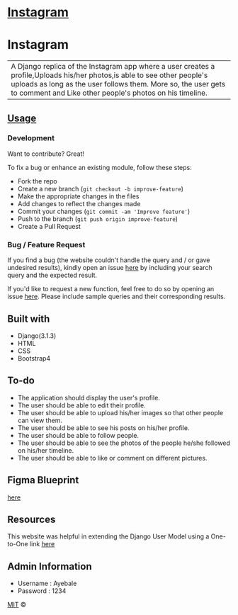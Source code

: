 # [Instagram](https://nellys-instagram.herokuapp.com/)
# Instagram
<table>
<tr>
<td>
  A Django replica of the Instagram app where a user creates a profile,Uploads his/her photos,is able to see other people's uploads as long as the user follows them. More so, the user gets to comment and Like other people's photos on his timeline.
</td>
</tr>
</table>

## [Usage](https://nellys-instagram.herokuapp.com/)

### Development
Want to contribute? Great!

To fix a bug or enhance an existing module, follow these steps:

- Fork the repo
- Create a new branch (`git checkout -b improve-feature`)
- Make the appropriate changes in the files
- Add changes to reflect the changes made
- Commit your changes (`git commit -am 'Improve feature'`)
- Push to the branch (`git push origin improve-feature`)
- Create a Pull Request 

### Bug / Feature Request

If you find a bug (the website couldn't handle the query and / or gave undesired results), kindly open an issue [here](https://github.com/Nelly-ayebale/instagram/issues/new) by including your search query and the expected result.

If you'd like to request a new function, feel free to do so by opening an issue [here](https://github.com/Nelly-ayebale/instagram/issues/new). Please include sample queries and their corresponding results.


## Built with 

- Django(3.1.3)
- HTML
- CSS
- Bootstrap4

## To-do
- The application should display the user's profile.
- The user should be able to edit their profile.
- The user should be able to upload his/her images so that other people can view them.
- The user should be able to see his posts on his/her profile.
- The user should be able to follow people.
- The user should be able to see the photos of the people he/she followed on his/her timeline.
- The user should be able to like or comment on different pictures.

## Figma Blueprint
[here](https://www.figma.com/file/kcuhpaozZyeWHCM76KJB6t/Instagram?node-id=0%3A1)

## Resources
This website was helpful in extending the Django User Model using a One-to-One link [here](https://simpleisbetterthancomplex.com/tutorial/2016/07/22/how-to-extend-django-user-model.html)

## Admin Information
- Username : Ayebale
- Password : 1234

[MIT](LICENSE) ©


